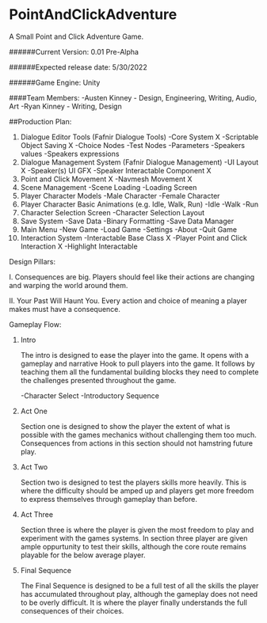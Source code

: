 # PointAndClickAdventure
 A Small Point and Click Adventure Game.


######Current Version: 
0.01 Pre-Alpha


######Expected release date: 
5/30/2022


######Game Engine: 
Unity


####Team Members:
	-Austen Kinney - Design, Engineering, Writing, Audio, Art
	-Ryan Kinney - Writing, Design


##Production Plan:
1. Dialogue Editor Tools (Fafnir Dialogue Tools)
	-Core System X
	-Scriptable Object Saving X
	-Choice Nodes
	-Test Nodes
	-Parameters
	-Speakers values
	-Speakers expressions
2. Dialogue Management System (Fafnir Dialogue Management)
	-UI Layout X
	-Speaker(s) UI GFX
	-Speaker Interactable Component X
3. Point and Click Movement X
	-Navmesh Movement X
4. Scene Management
	-Scene Loading
	-Loading Screen
5. Player Character Models
	-Male Character
	-Female Character
6. Player Character Basic Animations (e.g. Idle, Walk, Run)
	-Idle
	-Walk
	-Run
7. Character Selection Screen
	-Character Selection Layout
8. Save System
	-Save Data
	-Binary Formatting
	-Save Data Manager
9. Main Menu
	-New Game
	-Load Game
	-Settings
	-About
	-Quit Game
10. Interaction System
	-Interactable Base Class X
	-Player Point and Click Interaction X
	-Highlight Interactable



Design Pillars:

I. Consequences are big.
	Players should feel like their actions are changing and warping the world around them.

II. Your Past Will Haunt You.
	Every action and choice of meaning a player makes must have a consequence.


Gameplay Flow:

1. Intro

	The intro is designed to ease the player into the game. It opens with a gameplay and narrative Hook to pull players into the game. 
It follows by teaching them all the fundamental building blocks they need to complete the challenges presented throughout the game.

	-Character Select
	-Introductory Sequence

2. Act One

	Section one is designed to show the player the extent of what is possible with the games mechanics without challenging them too 
much. Consequences from actions in this section should not hamstring future play.

3. Act Two

	Section two is designed to test the players skills more heavily. This is where the difficulty should be amped up and players get
more freedom to express themselves through gameplay than before.

4. Act Three

	Section three is where the player is given the most freedom to play and experiment with the games systems. In section three player
are given ample oppurtunity to test their skills, although the core route remains playable for the below average player.

5. Final Sequence

	The Final Sequence is designed to be a full test of all the skills the player has accumulated throughout play, although the gameplay 
does not need to be overly difficult. It is where the player finally understands the full consequences of their choices.
